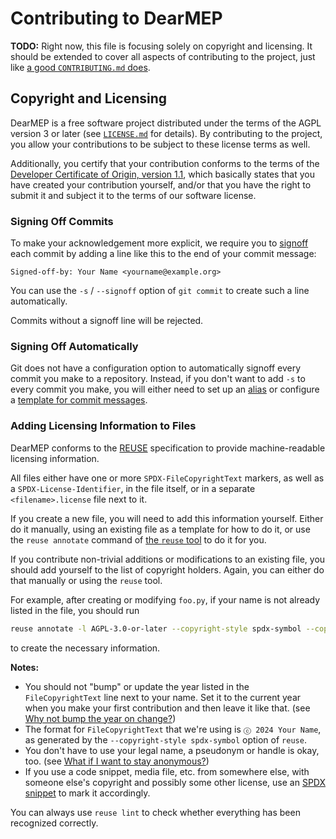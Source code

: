 <!--
SPDX-FileCopyrightText: © 2024 Tim Weber

SPDX-License-Identifier: AGPL-3.0-or-later
-->

# Contributing to DearMEP

**TODO:**
Right now, this file is focusing solely on copyright and licensing.
It should be extended to cover all aspects of contributing to the project, just like [a good `CONTRIBUTING.md` does](https://mozillascience.github.io/working-open-workshop/contributing/).


## Copyright and Licensing

DearMEP is a free software project distributed under the terms of the AGPL version 3 or later (see [`LICENSE.md`](LICENSE.md) for details).
By contributing to the project, you allow your contributions to be subject to these license terms as well.

Additionally, you certify that your contribution conforms to the terms of the [Developer Certificate of Origin, version 1.1](doc/dco.txt), which basically states that you have created your contribution yourself, and/or that you have the right to submit it and subject it to the terms of our software license.

### Signing Off Commits

To make your acknowledgement more explicit, we require you to [signoff](https://git-scm.com/docs/git-commit#Documentation/git-commit.txt---signoff) each commit by adding a line like this to the end of your commit message:

```
Signed-off-by: Your Name <yourname@example.org>
```

You can use the `-s` / `--signoff` option of `git commit` to create such a line automatically.

Commits without a signoff line will be rejected.

### Signing Off Automatically

Git does not have a configuration option to automatically signoff every commit you make to a repository.
Instead, if you don't want to add `-s` to every commit you make, you will either need to set up an [alias](https://git-scm.com/book/en/v2/Git-Basics-Git-Aliases) or configure a [template for commit messages](https://git-scm.com/docs/git-config#Documentation/git-config.txt-committemplate).

### Adding Licensing Information to Files

DearMEP conforms to the [REUSE](https://reuse.software/) specification to provide machine-readable licensing information.

All files either have one or more `SPDX-FileCopyrightText` markers, as well as a `SPDX-License-Identifier`, in the file itself, or in a separate `<filename>.license` file next to it.

If you create a new file, you will need to add this information yourself.
Either do it manually, using an existing file as a template for how to do it, or use the `reuse annotate` command of [the `reuse` tool](https://github.com/fsfe/reuse-tool) to do it for you.

If you contribute non-trivial additions or modifications to an existing file, you should add yourself to the list of copyright holders.
Again, you can either do that manually or using the `reuse` tool.

For example, after creating or modifying `foo.py`, if your name is not already listed in the file, you should run

```sh
reuse annotate -l AGPL-3.0-or-later --copyright-style spdx-symbol --copyright 'Your Name' foo.py
```

to create the necessary information.

**Notes:**

* You should not "bump" or update the year listed in the `FileCopyrightText` line next to your name. Set it to the current year when you make your first contribution and then leave it like that. (see [Why not bump the year on change?](https://matija.suklje.name/how-and-why-to-properly-write-copyright-statements-in-your-code#why-not-bump-the-year-on-change))
* The format for `FileCopyrightText` that we're using is `ⓒ 2024 Your Name`, as generated by the `--copyright-style spdx-symbol` option of `reuse`.
* You don't have to use your legal name, a pseudonym or handle is okay, too. (see [What if I want to stay anonymous?](https://matija.suklje.name/how-and-why-to-properly-write-copyright-statements-in-your-code#what-if-i-want-to-stay-anonymous))
* If you use a code snippet, media file, etc. from somewhere else, with someone else's copyright and possibly some other license, use an [SPDX snippet](https://reuse.software/faq/#partial-license) to mark it accordingly.

You can always use `reuse lint` to check whether everything has been recognized correctly.
